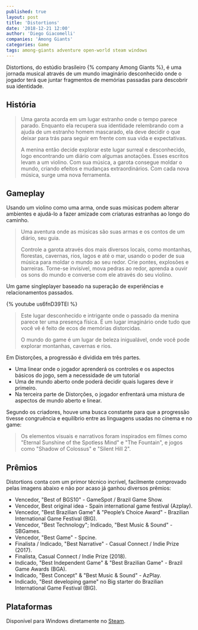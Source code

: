 ```yaml
---
published: true
layout: post
title: 'Distortions'
date: '2018-12-21 12:00'
author: 'Diego Giacomelli'
companies: 'Among Giants'
categories: Game
tags: among-giants adventure open-world steam windows
---
```

Distortions, do estúdio brasileiro {% company Among Giants %}, é uma jornada musical através de um mundo imaginário desconhecido onde o jogador terá que juntar fragmentos de memórias passadas para descobrir sua identidade. 

## História
> Uma garota acorda em um lugar estranho onde o tempo parece parado. Enquanto ela recupera sua identidade relembrando com a ajuda de um estranho homem mascarado, ela deve decidir o que deixar para trás para seguir em frente com sua vida e expectativas.
> 
> A menina então decide explorar este lugar surreal e desconhecido, logo encontrando um diário com algumas anotações. Esses escritos levam a um violino. Com sua música, a garota consegue moldar o mundo, criando efeitos e mudanças extraordinários. Com cada nova música, surge uma nova ferramenta.

## Gameplay
Usando um violino como uma arma, onde suas músicas podem alterar ambientes e ajudá-lo a fazer amizade com criaturas estranhas ao longo do caminho.

> Uma aventura onde as músicas são suas armas e os contos de um diário, seu guia.
> 
> Controle a garota através dos mais diversos locais, como montanhas, florestas, cavernas, rios, lagos e até o mar, usando o poder de sua música para moldar o mundo ao seu redor. Crie pontes, explosões e barreiras. Torne-se invisível, mova pedras ao redor, aprenda a ouvir os sons do mundo e converse com ele através do seu violino.

Um game singleplayer baseado na superação de experiências e relacionamentos passados.

{% youtube us6fnD39TEI %}

> Este lugar desconhecido e intrigante onde o passado da menina parece ter uma presença física. É um lugar imaginário onde tudo que você vê é feito de ecos de memórias distorcidas.
> 
> O mundo do game é um lugar de beleza inigualável, onde você pode explorar montanhas, cavernas e rios. 

Em Distorções, a progressão é dividida em três partes. 

* Uma linear onde o jogador aprenderá os controles e os aspectos básicos do jogo, sem a necessidade de um tutorial
* Uma de mundo aberto onde poderá decidir quais lugares deve ir primeiro.
* Na terceira parte de Distorções, o jogador enfrentará uma mistura de aspectos de mundo aberto e linear.

Segundo os criadores, houve uma busca constante para que a progressão tivesse congruência e equilíbrio entre as linguagens usadas no cinema e no game: 

> Os elementos visuais e narrativos foram inspirados em filmes como "Eternal Sunshine of the Spotless Mind" e "The Fountain", e jogos como "Shadow of Colossus" e "Silent Hill 2".

## Prêmios
Distortions conta com um primor técnico incrível, facilmente comprovado pelas imagens abaixo e não por acaso já ganhou diversos prêmios:

* Vencedor, "Best of BGS10" - GameSpot / Brazil Game Show.
* Vencedor, Best original idea - Spain international game festival (Azplay).
* Vencedor, "Best Brazilian Game" & "People’s Choice Award" - Brazilian International Game Festival (BIG).
* Vencedor, "Best Technology"; Indicado, "Best Music & Sound" - SBGames.
* Vencedor, "Best Game" - Spcine.
* Finalista / Indicado, "Best Narrative" - Casual Connect / Indie Prize (2017).
* Finalista, Casual Connect / Indie Prize (2018).
* Indicado, "Best Independent Game" & "Best Brazilian Game" - Brazil Game Awards (BGA).
* Indicado, "Best Concept" & "Best Music & Sound" - AzPlay.
* Indicado, "Best developing game" no Big starter do Brazilian International Game Festival (BIG).

## Plataformas
Disponível para Windows diretamente no [Steam](https://store.steampowered.com/app/772500/Distortions/).